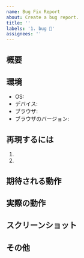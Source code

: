 ```yaml
---
name: Bug Fix Report
about: Create a bug report.
title: ''
labels: '1. bug 🐛'
assignees: ''
---
```


## 概要

<!-- バグの概要 -->

## 環境

 - OS:
 - デバイス:
 - ブラウザ:
 - ブラウザのバージョン:

## 再現するには

1. <!-- Aページに行く -->
2. <!-- Bページに行く -->

## 期待される動作

<!-- 本来起こるであろうと予想される動作の説明 -->

## 実際の動作

<!-- 実際の動作の説明 -->

## スクリーンショット

<!-- 可能であれば、状況がわかるようなスクショを貼る -->

## その他

<!-- その他追記することがあれば -->
